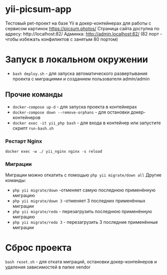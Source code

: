 # yii-picsum-app

Тестовый pet-проект на базе Yii в докер-контейнерах для работы с сервисом картинок https://picsum.photos/
Страница сайта доступна по адресу: http://localhost:82/
Админка: http://admin.localhost:82/
(82 порт - чтобы избежать конфиликтов с занятым 80 портом)

# Запуск в локальном окружении
- `bash deploy.sh` - для запуска автоматического развертывания проекта с миграциями и созданием пользователя admin/admin

## Прочие команды
- `docker-compose up-d` - для запуска проекта в контейнерах
- `docker-compose down --remove-orphans` - для остановки докер-контейнеров 
- `docker exec -it yii_php bash` - для входа в контейнер или запустите скрипт `run-bash.sh`

### Рестарт Nginx
`docker exec -w ./ yii_nginx nginx -s reload`

### Миграции
Миграции можно откатить с помощью `php yii migrate/down all`
Другие команды:
- `php yii migrate/down` -отменяет самую последнюю применённую миграцию
- `php yii migrate/down 3` -отменяет 3 последних применённых миграции
- `php yii migrate/redo` - перезагрузить последнюю применённую миграцию
- `php yii migrate/redo 3` - перезагрузить 3 последние применённые миграции

# Сброс проекта
`bash reset.sh` - для отката миграций, остановки докер-контейнеров и удаления зависимостей в папке vendor

